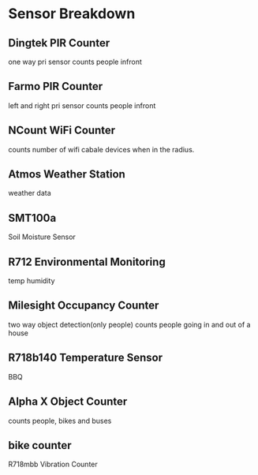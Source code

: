 # Sensor Breakdown

## Dingtek PIR Counter

one way pri sensor
counts people infront

## Farmo PIR Counter

left and right pri sensor
counts people infront

## NCount WiFi Counter

counts number of wifi cabale devices when in the radius.

## Atmos Weather Station

weather data

## SMT100a

Soil Moisture Sensor

## R712 Environmental Monitoring

temp humidity

## Milesight Occupancy Counter

two way object detection(only people)
counts people going in and out of a house

## R718b140 Temperature Sensor

BBQ

## Alpha X Object Counter

counts people, bikes and buses

## bike counter

R718mbb Vibration Counter
